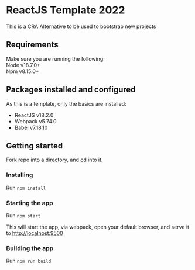 # ReactJS Template 2022
This is a CRA Alternative to be used to bootstrap new projects  

## Requirements
Make sure you are running the following:  
Node v18.7.0+  
Npm v8.15.0+

## Packages installed and configured
As this is a template, only the basics are installed:

- ReactJS v18.2.0
- Webpack v5.74.0
- Babel v7.18.10

## Getting started
Fork repo into a directory, and cd into it.

### Installing
Run `npm install`

### Starting the app
Run `npm start`

This will start the app, via webpack, open your default browser, and serve it to [http://localhost:9500](http://localhost:9500)

### Building the app
Run `npm run build`